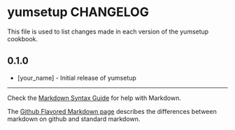 yumsetup CHANGELOG
==================

This file is used to list changes made in each version of the yumsetup cookbook.

0.1.0
-----
- [your_name] - Initial release of yumsetup

- - -
Check the [Markdown Syntax Guide](http://daringfireball.net/projects/markdown/syntax) for help with Markdown.

The [Github Flavored Markdown page](http://github.github.com/github-flavored-markdown/) describes the differences between markdown on github and standard markdown.
